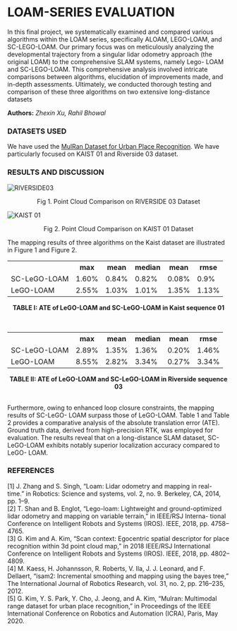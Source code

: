 # LOAM-SERIES EVALUATION
In this final project, we systematically examined
and compared various algorithms within the LOAM series,
specifically ALOAM, LEGO-LOAM, and SC-LEGO-LOAM. Our
primary focus was on meticulously analyzing the developmental
trajectory from a singular lidar odometry approach (the original
LOAM) to the comprehensive SLAM systems, namely Lego-
LOAM and SC-LEGO-LOAM. This comprehensive analysis
involved intricate comparisons between algorithms, elucidation
of improvements made, and in-depth assessments. Ultimately,
we conducted thorough testing and comparison of these three
algorithms on two extensive long-distance datasets

**Authors:** *Zhexin Xu, Rahil Bhowal*

### DATASETS USED
We have used the [MulRan Dataset for Urban Place Recognition](https://sites.google.com/view/mulran-pr/dataset). We have particularly focused on KAIST 01 and Riverside 03 dataset.

### RESULTS AND DISCUSSION
![RIVERSIDE03](https://github.com/rahil-bhowal007/LOAM-SERIES/assets/65888130/29b68ae0-8bc3-4e0c-ba96-7ac997c3e8a0)
<p align="center">
<it> Fig 1. Point Cloud Comparison on RIVERSIDE 03 Dataset </it>
</p>

![KAIST 01 ](https://github.com/rahil-bhowal007/LOAM-SERIES/assets/65888130/85627c42-4458-417a-80fc-0358b5816f09)
<p align="center">
<it>Fig 2. Point Cloud Comparison on KAIST 01 Dataset</it>
</p>
The mapping results of three algorithms on the Kaist dataset
are illustrated in Figure 1 and Figure 2.
<br/>
<p align="center">
<table>
   <tr>
    <th></th>
    <th>max</th>
     <th>mean</th>
     <th>median</th>
     <th>mean</th>
     <th>rmse</th>
  </tr>
  <tr>
    <td>SC-LeGO-LOAM</td>
    <td>1.60%</td>
    <td>0.84%</td>
    <td>0.82%</td>
    <td>0.08%</td>
    <td>0.9%</td>
   </tr>
  <tr>
  <td>LeGO-LOAM</td>
  <td>2.55%</td>
  <td>1.03%</td>
  <td>1.01%</td>
  <td>1.35%</td>
  <td>1.13%</td>  
  </tr>
</table>
</p>
<p align="center">
<b>TABLE I: ATE of LeGO-LOAM and SC-LeGO-LOAM in
Kaist sequence 01</b>
</p>
<br/>
<p align="center">
<table>
   <tr>
    <th></th>
    <th>max</th>
     <th>mean</th>
     <th>median</th>
     <th>mean</th>
     <th>rmse</th>
  </tr>
  <tr>
    <td>SC-LeGO-LOAM</td>
    <td>2.89%</td>
    <td>1.35%</td>
    <td>1.36%</td>
    <td>0.20%</td>
    <td>1.46%</td>
   </tr>
  <tr>
  <td>LeGO-LOAM</td>
  <td>8.55%</td>
  <td>2.82%</td>
  <td>3.34%</td>
  <td>0.27%</td>
  <td>3.34%</td>  
  </tr>
</table>
</p>
<p align="center">
<b>TABLE II: ATE of LeGO-LOAM and SC-LeGO-LOAM in
Riverside sequence 03</b>
</p>
<br/>
Furthermore, owing to enhanced
loop closure constraints, the mapping results of SC-LeGO-
LOAM surpass those of LeGO-LOAM. Table 1 and Table 2 provides a comparative analysis of the absolute translation
error (ATE). Ground truth data, derived from high-precision
RTK, was employed for evaluation. The results reveal that
on a long-distance SLAM dataset, SC-LeGO-LOAM exhibits
notably superior localization accuracy compared to LeGO-
LOAM.

### REFERENCES
[1] J. Zhang and S. Singh, “Loam: Lidar odometry and mapping in real-
time.” in Robotics: Science and systems, vol. 2, no. 9. Berkeley, CA,
2014, pp. 1–9.
<BR/>
[2] T. Shan and B. Englot, “Lego-loam: Lightweight and ground-optimized
lidar odometry and mapping on variable terrain,” in IEEE/RSJ Interna-
tional Conference on Intelligent Robots and Systems (IROS). IEEE,
2018, pp. 4758–4765.<BR/>
[3] G. Kim and A. Kim, “Scan context: Egocentric spatial descriptor for place
recognition within 3d point cloud map,” in 2018 IEEE/RSJ International
Conference on Intelligent Robots and Systems (IROS). IEEE, 2018, pp.
4802–4809.<BR/>
[4] M. Kaess, H. Johannsson, R. Roberts, V. Ila, J. J. Leonard, and F. Dellaert,
“isam2: Incremental smoothing and mapping using the bayes tree,” The
International Journal of Robotics Research, vol. 31, no. 2, pp. 216–235,
2012.<bR/>
[5] G. Kim, Y. S. Park, Y. Cho, J. Jeong, and A. Kim, “Mulran: Multimodal
range dataset for urban place recognition,” in Proceedings of the IEEE
International Conference on Robotics and Automation (ICRA), Paris, May
2020.














